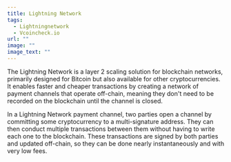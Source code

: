```yaml
---
title: Lightning Network
tags:
  - Lightningnetwork
  - Vcoincheck.io
url: ""
image: ""
image_text: ""
---
```


The Lightning Network is a layer 2 scaling solution for blockchain networks, primarily designed for Bitcoin but also available for other cryptocurrencies. It enables faster and cheaper transactions by creating a network of payment channels that operate off-chain, meaning they don't need to be recorded on the blockchain until the channel is closed.

In a Lightning Network payment channel, two parties open a channel by committing some cryptocurrency to a multi-signature address. They can then conduct multiple transactions between them without having to write each one to the blockchain. These transactions are signed by both parties and updated off-chain, so they can be done nearly instantaneously and with very low fees.
